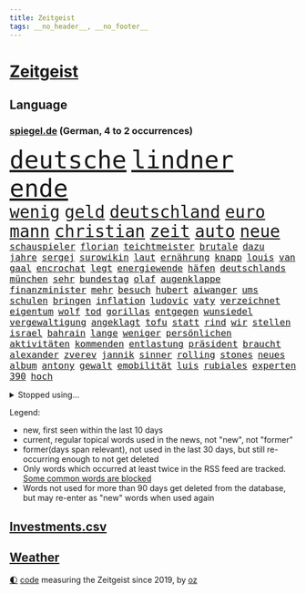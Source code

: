 ```yaml
---
title: Zeitgeist
tags: __no_header__, __no_footer__
---
```


# [Zeitgeist](https://oliz.io/zeitgeist/)

## Language

<h3><a href="https://www.spiegel.de" target="_blank">spiegel.de</a> (German, 4 to 2 occurrences)</h3>
<p style="font-family:monospace">
<span style="font-size:32pt"><a href="news_links.html#deutsche" class="current">deutsche</a></span>
<span style="font-size:32pt"><a href="news_links.html#lindner" class="current">lindner</a></span>
<span style="font-size:32pt"><a href="news_links.html#ende" class="current">ende</a></span>
<br>
<span style="font-size:22pt"><a href="news_links.html#wenig" class="current">wenig</a></span>
<span style="font-size:22pt"><a href="news_links.html#geld" class="current">geld</a></span>
<span style="font-size:22pt"><a href="news_links.html#deutschland" class="current">deutschland</a></span>
<span style="font-size:22pt"><a href="news_links.html#euro" class="current">euro</a></span>
<span style="font-size:22pt"><a href="news_links.html#mann" class="current">mann</a></span>
<span style="font-size:22pt"><a href="news_links.html#christian" class="current">christian</a></span>
<span style="font-size:22pt"><a href="news_links.html#zeit" class="current">zeit</a></span>
<span style="font-size:22pt"><a href="news_links.html#auto" class="current">auto</a></span>
<span style="font-size:22pt"><a href="news_links.html#neue" class="current">neue</a></span>
<br>
<span style="font-size:12pt"><a href="news_links.html#schauspieler" class="current">schauspieler</a></span>
<span style="font-size:12pt"><a href="news_links.html#florian" class="current">florian</a></span>
<span style="font-size:12pt"><a href="news_links.html#teichtmeister" class="new">teichtmeister</a></span>
<span style="font-size:12pt"><a href="news_links.html#brutale" class="current">brutale</a></span>
<span style="font-size:12pt"><a href="news_links.html#dazu" class="current">dazu</a></span>
<span style="font-size:12pt"><a href="news_links.html#jahre" class="current">jahre</a></span>
<span style="font-size:12pt"><a href="news_links.html#sergej" class="current">sergej</a></span>
<span style="font-size:12pt"><a href="news_links.html#surowikin" class="current">surowikin</a></span>
<span style="font-size:12pt"><a href="news_links.html#laut" class="current">laut</a></span>
<span style="font-size:12pt"><a href="news_links.html#ernährung" class="current">ernährung</a></span>
<span style="font-size:12pt"><a href="news_links.html#knapp" class="current">knapp</a></span>
<span style="font-size:12pt"><a href="news_links.html#louis" class="current">louis</a></span>
<span style="font-size:12pt"><a href="news_links.html#van" class="current">van</a></span>
<span style="font-size:12pt"><a href="news_links.html#gaal" class="new">gaal</a></span>
<span style="font-size:12pt"><a href="news_links.html#encrochat" class="new">encrochat</a></span>
<span style="font-size:12pt"><a href="news_links.html#legt" class="current">legt</a></span>
<span style="font-size:12pt"><a href="news_links.html#energiewende" class="current">energiewende</a></span>
<span style="font-size:12pt"><a href="news_links.html#häfen" class="current">häfen</a></span>
<span style="font-size:12pt"><a href="news_links.html#deutschlands" class="current">deutschlands</a></span>
<span style="font-size:12pt"><a href="news_links.html#münchen" class="current">münchen</a></span>
<span style="font-size:12pt"><a href="news_links.html#sehr" class="current">sehr</a></span>
<span style="font-size:12pt"><a href="news_links.html#bundestag" class="current">bundestag</a></span>
<span style="font-size:12pt"><a href="news_links.html#olaf" class="current">olaf</a></span>
<span style="font-size:12pt"><a href="news_links.html#augenklappe" class="new">augenklappe</a></span>
<span style="font-size:12pt"><a href="news_links.html#finanzminister" class="current">finanzminister</a></span>
<span style="font-size:12pt"><a href="news_links.html#mehr" class="current">mehr</a></span>
<span style="font-size:12pt"><a href="news_links.html#besuch" class="current">besuch</a></span>
<span style="font-size:12pt"><a href="news_links.html#hubert" class="current">hubert</a></span>
<span style="font-size:12pt"><a href="news_links.html#aiwanger" class="current">aiwanger</a></span>
<span style="font-size:12pt"><a href="news_links.html#ums" class="current">ums</a></span>
<span style="font-size:12pt"><a href="news_links.html#schulen" class="current">schulen</a></span>
<span style="font-size:12pt"><a href="news_links.html#bringen" class="current">bringen</a></span>
<span style="font-size:12pt"><a href="news_links.html#inflation" class="current">inflation</a></span>
<span style="font-size:12pt"><a href="news_links.html#ludovic" class="current">ludovic</a></span>
<span style="font-size:12pt"><a href="news_links.html#vaty" class="new">vaty</a></span>
<span style="font-size:12pt"><a href="news_links.html#verzeichnet" class="current">verzeichnet</a></span>
<span style="font-size:12pt"><a href="news_links.html#eigentum" class="new">eigentum</a></span>
<span style="font-size:12pt"><a href="news_links.html#wolf" class="current">wolf</a></span>
<span style="font-size:12pt"><a href="news_links.html#tod" class="current">tod</a></span>
<span style="font-size:12pt"><a href="news_links.html#gorillas" class="new">gorillas</a></span>
<span style="font-size:12pt"><a href="news_links.html#entgegen" class="current">entgegen</a></span>
<span style="font-size:12pt"><a href="news_links.html#wunsiedel" class="new">wunsiedel</a></span>
<span style="font-size:12pt"><a href="news_links.html#vergewaltigung" class="current">vergewaltigung</a></span>
<span style="font-size:12pt"><a href="news_links.html#angeklagt" class="current">angeklagt</a></span>
<span style="font-size:12pt"><a href="news_links.html#tofu" class="new">tofu</a></span>
<span style="font-size:12pt"><a href="news_links.html#statt" class="current">statt</a></span>
<span style="font-size:12pt"><a href="news_links.html#rind" class="new">rind</a></span>
<span style="font-size:12pt"><a href="news_links.html#wir" class="current">wir</a></span>
<span style="font-size:12pt"><a href="news_links.html#stellen" class="current">stellen</a></span>
<span style="font-size:12pt"><a href="news_links.html#israel" class="current">israel</a></span>
<span style="font-size:12pt"><a href="news_links.html#bahrain" class="current">bahrain</a></span>
<span style="font-size:12pt"><a href="news_links.html#lange" class="current">lange</a></span>
<span style="font-size:12pt"><a href="news_links.html#weniger" class="current">weniger</a></span>
<span style="font-size:12pt"><a href="news_links.html#persönlichen" class="current">persönlichen</a></span>
<span style="font-size:12pt"><a href="news_links.html#aktivitäten" class="current">aktivitäten</a></span>
<span style="font-size:12pt"><a href="news_links.html#kommenden" class="current">kommenden</a></span>
<span style="font-size:12pt"><a href="news_links.html#entlastung" class="current">entlastung</a></span>
<span style="font-size:12pt"><a href="news_links.html#präsident" class="current">präsident</a></span>
<span style="font-size:12pt"><a href="news_links.html#braucht" class="current">braucht</a></span>
<span style="font-size:12pt"><a href="news_links.html#alexander" class="current">alexander</a></span>
<span style="font-size:12pt"><a href="news_links.html#zverev" class="current">zverev</a></span>
<span style="font-size:12pt"><a href="news_links.html#jannik" class="current">jannik</a></span>
<span style="font-size:12pt"><a href="news_links.html#sinner" class="current">sinner</a></span>
<span style="font-size:12pt"><a href="news_links.html#rolling" class="current">rolling</a></span>
<span style="font-size:12pt"><a href="news_links.html#stones" class="current">stones</a></span>
<span style="font-size:12pt"><a href="news_links.html#neues" class="current">neues</a></span>
<span style="font-size:12pt"><a href="news_links.html#album" class="current">album</a></span>
<span style="font-size:12pt"><a href="news_links.html#antony" class="current">antony</a></span>
<span style="font-size:12pt"><a href="news_links.html#gewalt" class="current">gewalt</a></span>
<span style="font-size:12pt"><a href="news_links.html#emobilität" class="current">emobilität</a></span>
<span style="font-size:12pt"><a href="news_links.html#luis" class="current">luis</a></span>
<span style="font-size:12pt"><a href="news_links.html#rubiales" class="current">rubiales</a></span>
<span style="font-size:12pt"><a href="news_links.html#experten" class="current">experten</a></span>
<span style="font-size:12pt"><a href="news_links.html#390" class="new">390</a></span>
<span style="font-size:12pt"><a href="news_links.html#hoch" class="current">hoch</a></span>
</p>
<details>
<summary>Stopped using...</summary>
<p class="former" style="font-size:12pt">
ideen(1048) wichtigste(1048) übergriffe(1048) konfrontiert(1047) amerikanische(1046) beschwerde(1046) co₂(1046) 6(1045) bewerber(1045) bildern(1045) entschädigung(1045) klare(1045) kohle(1045) kritisierte(1045) ungewöhnlich(1045) zuversicht(1045) österreichs(1045) durchsucht(1044) figur(1044) fokus(1044) innenminister(1044) künftigen(1044) positionen(1044) studierende(1044) verwirrung(1044) weitergeht(1044) appelliert(1043) bedrohung(1043) beobachten(1043) gas(1043) liste(1043) streichen(1043) tränen(1043) usaußenminister(1043) who(1043) zuge(1043) 26(1042) aufnehmen(1042) innenministerium(1042) islamischer(1042) lastwagen(1042) teilnehmen(1042) brexit(1041) entdeckte(1041) joachim(1041) müssten(1041) nazis(1041) oberste(1041) philippinen(1041) planeten(1041) radikale(1041) zeitweise(1041) 33(1040) bremer(1040) haltung(1040) debakel(1039) erlassen(1039) george(1039) islamischen(1039) klimaneutral(1039) schlimm(1039) tötet(1039) weshalb(1039) anschließend(1038) franziskus(1038) höher(1038) indes(1038) litauen(1038) meinungsfreiheit(1038) papst(1038) persönlich(1038) ziemlich(1038) 37(1037) amerika(1037) beamten(1037) unterschiedlich(1037) athleten(1036) geflogen(1036) tschechien(1036) demonstrationen(1035) favoriten(1035) forderte(1035) hans(1035) stefan(1035) senkt(1034) wende(1034) half(1033) überraschung(1033) stellten(1032) hölle(1031) mönchengladbach(1031) gaben(1030) schauen(1030) voraus(1030) marke(1028) 1500(1027) erkenntnisse(1027) erkrankt(1027) kinos(1027) antisemitismus(1025) aufhalten(1025) entspannung(1025) warm(1025) empfiehlt(1024) euparlament(1024) katholische(1024) nachgewiesen(1024) exporte(1023) änderungen(1023) katholischen(1021) erwischt(1020) verhandeln(1018) kooperation(1017) journalist(1016) umgeht(1016) wendet(1016) gefühl(1014) schießen(1014) gelingen(1013) mitarbeiterin(1013) angeboten(1010) prognose(1010) ältere(1010) teilt(1002) türen(1002) beendete(1000) blinken(980) hitler(977) heidelberg(959) dankt(957) belästigung(916) athen(884) investor(870) mitverantwortlich(858) holz(834) schwerste(822) krieges(821) arbeitsmarkt(819) spiegelreporter(799) belastung(788) arte(782) rereportage(782) auswärtige(778) kilogramm(773) 72(770) autoren(770) rechtens(767) erfolgreichste(748) fossilen(748) inszenieren(745) zerstörten(745) amoklauf(742) realität(723) stehlen(723) dax(719) gewohnt(713) machtübernahme(711) verbündeten(709) gewandt(697) fünftel(695) worum(686) vermitteln(683) schulden(681) abkommen(675) stau(670) verbraucherpreise(659) fußballs(641) auge(636) vatikan(634) akw(632) martina(630) einziger(624) invasion(621) motive(621) beschossen(620) guterres(620) erwiesen(619) natürlich(615) möchten(609) teuerung(608) kriegs(606) zerstörung(600) influencerin(589) kahn(586) ausgeschieden(584) desto(584) untergang(583) überwachung(583) steffi(580) lemke(578) schwieriger(577) streiken(572) krankheiten(563) 2014(562) heißen(554) reichweite(554) verwaltung(554) ordnet(553) oppositionellen(551) 40000(549) samt(544) motiven(540) stammen(540) bezahlung(533) ausstattung(532) empfang(516) künstlerin(516) ungewiss(512) drücken(511) gemeint(508) königsklasse(504) ansturm(503) kalt(498) überlebenden(498) herrschte(495) indem(495) auslöser(491) ertrinken(491) fernen(487) schönen(487) zentrale(474) golden(471) kinderinterview(466) unterliegt(462) discounter(461) kenia(449) riesigen(449) brennende(447) nachhaltig(447) verbrennungsmotor(439) führungskräfte(438) grundschule(437) andrew(434) sprung(432) senegal(427) gegnerin(426) bruno(424) uniper(424) dfbteam(421) ryan(420) schrumpfen(415) mob(413) krebserkrankung(411) jemals(410) eigenheim(409) demenz(408) wissenschaft(408) folgten(405) erdbeben(404) legal(397) innenstadt(396) funktion(394) haftstrafen(390) heimischen(389) unterkünfte(389) scheiden(385) regensburg(383) fronten(378) auszusetzen(377) hinrichtung(372) garantiert(369) haken(366) mississippi(366) wunderbar(365) entkommen(363) fußballprofis(358) abwehren(357) gott(354) klettert(354) telekom(354) gendern(352) benko(351) künstlich(351) umgebung(349) nachspiel(348) echt(347) skizziert(346) ersetzt(344) atlantik(343) 1992(340) nutzern(338) historisches(337) indiens(334) drohung(329) unbestimmte(328) allmählich(327) dokumentieren(327) kurswechsel(327) machtwechsel(326) bröckelt(324) grenzgebiet(323) treibhausgase(320) schwächt(319) verhältnissen(317) adidas(316) eingezogen(316) student(314) beobachtungen(313) standard(312) tunesien(312) elektronische(311) herrschen(308) entführen(306) erben(305) begeisterte(298) chaotische(298) erziehung(295) aufsichtsrat(293) einheimische(293) schlachtfeld(293) vodafone(290) spacex(289) weiterkommen(288) kremlgegner(287) nächtlichen(286) hunderten(285) ioc(284) aussichten(283) zusammenstößen(283) unterstützern(281) schossen(280) ahnen(279) haag(277) adolf(275) düster(275) spielraum(273) blockaden(271) serben(271) serbische(271) unesco(271) johnny(269) jüdische(269) figuren(267) abwehr(264) entwendet(263) youtuber(262) dfbelf(260) feind(257) kritikern(255) abgründe(254) aufpassen(254) mexikanischen(254) naturschützer(253) nico(253) berühmter(252) asylbewerber(251) colorado(251) getränke(249) madonna(249) regierende(249) kanäle(247) legendäre(244) verarbeiten(244) internationalem(243) rammt(241) steine(239) überstanden(239) kandidieren(238) abgewiesen(237) reisebus(237) freunden(235) sensation(235) tourismus(235) al(234) änderung(234) gigantische(230) platzen(230) fremden(229) öffentlichkeitswirksam(229) ahmad(227) ansicht(226) manfred(226) spezialkräfte(224) straftäter(224) ressourcen(223) sammlung(223) möglichem(222) aussieht(220) bußgeld(220) oberhaupt(220) denkbar(218) geheimnisse(218) springen(218) cem(217) juan(217) özdemir(217) c(216) brust(215) besuchern(214) verleumdung(214) gesichtet(213) zweck(213) nervt(212) autofahren(208) profifußball(206) umweltministerin(206) nordamerika(204) 33jährige(203) orthodoxe(203) streifen(203) unterhose(202) vermeintlicher(200) gewicht(199) renten(199) beschleunigt(198) gravierende(198) angestiegen(197) deklassiert(196) kriegsgebiet(196) verschleppt(196) rechtsaußen(194) beispiele(193) baltikum(191) kürze(189) maximilian(189) schöner(189) überzogen(189) verschwundenen(188) 46(187) aktive(187) antike(187) copa(187) mitgeschleift(186) vizepräsidenten(185) wahlsieger(184) zutiefst(182) alonso(181) außergewöhnlich(181) reiz(181) 1600(180) beitritt(180) geschnappt(180) influencer(180) wegner(180) poker(179) coup(178) kampfjetlieferungen(178) rolex(178) seniorinnen(178) tauschen(178) kaufte(177) merklich(177) ukrainern(177) instituts(176) spiegelrecherchen(176) zuwachs(176) pizza(175) ausschluss(174) herstellen(174) leiterin(174) heide(173) schifffahrt(172) kontinente(171) universum(171) anstatt(170) spiegelreport(170) teilerfolg(170) teures(170) warnte(170) zwölften(170) baldige(169) bußgelder(169) geklaut(169) giftige(169) rezension(169) sportliche(169) vermutung(168) zyklon(168) flugobjekte(167) rio(166) studiert(166) beschädigte(165) influencerinnen(164) verstoß(164) heinz(163) jünger(163) krawall(163) hündin(162) zurückgeben(162) athletinnen(161) glücklicher(161) nass(161) risse(161) würmer(161) zubereitung(161) geschlachtet(160) publik(160) überforderung(160) großmächte(159) kassen(158) aufzeichnungen(157) suspendierung(157) kippte(156) statistischen(156) älteren(156) heizungen(155) priorität(155) insolvent(153) einflussnahme(149) qin(149) spannenden(149) örtliche(149) allzu(148) elbe(148) hülkenberg(148) kw(147) gegenwind(146) naiv(146) parteichefin(146) bewertungen(145) kippen(145) susanne(145) aufsichtsbehörden(144) hauseigentümer(144) kanye(144) reißenden(143) zittern(143) abkühlung(142) machtwort(141) vergangenem(141) ältester(141) angereist(140) heimlich(140) russin(140) siedlungen(138) angeprangert(137) rechnungen(137) spalten(137) minderheitsregierung(136) wrack(135) stream(133) birgit(132) rohstoffe(132) schwankt(131) franzose(130) umfragehoch(130) thron(129) rahmen(128) alexandria(126) geschwindigkeitsrekord(126) jim(126) sprengstoff(125) bundestrainerin(124) anonymer(123) beschränkt(123) flüchtende(122) oberdorf(122) helmut(121) honig(121) bangt(120) vorsitz(120) durchschnittlich(119) sehnsucht(119) account(118) aufgeladen(118) beine(118) gefürchtet(118) cnn(117) fraktionen(117) gräfenhausen(116) durften(115) kremlkritiker(115) uspräsidentschaftswahl(115) damon(114) matt(114) begrenzung(113) intensivstation(113) lebensstil(113) kern(112) niedrigen(112) forscherin(111) nachbarschaftsstreit(111) penny(111) umtriebe(111) yoga(111) eskalieren(110) texanischen(110) begleitete(107) sudan(107) 15jährige(106) dm(106) explodiert(106) gegnerinnen(106) parteitag(106) populismus(106) wohlwollend(106) 8000(105) österreichischer(105) bademeister(104) militärregierung(104) optimismus(104) belgorod(103) lebenstraum(103) überzeugungen(103) aß(102) derartigen(102) ungeklärter(102) ausgeflogen(101) behauptungen(101) datenschutz(101) spdfraktion(101) altenstadt(100) ausreiseverbot(100) evakuierung(100) funk(100) gegnern(100) 118(99) 5gausbau(99) verarbeitet(99) haiti(98) schwierigen(98) 53jährige(97) geht's(97) nachbesserungen(97) brüsseler(96) drehbuchautoren(96) gelegen(96) könige(96) rodríguez(96) schaute(96) science(96) österreicher(96) höchstwert(95) aufenthalt(94) balkan(94) befeuern(94) blutiger(94) ebene(94) salzburg(94) erregt(93) feindliche(93) flüchteten(93) heißeste(93) rekordtemperaturen(93) datingapps(92) druckmittel(92) betrunkenen(91) bewusste(91) frodeno(91) medizinisch(91) merken(91) redner(91) schiffen(91) taschenbücher(91) apulien(90) artikel(90) eduard(90) ertrunkene(90) freikam(90) großartigen(90) sommerurlaub(90) untergebracht(90) vi(90) bräuchte(89) erdüberlastungstag(89) heiratet(89) jederzeit(89) massen(89) schwimmkurs(89) wahlkampfthema(89) brannte(88) verwechselt(88) weltbeste(88) wohnblock(88) afrikaner(87) institute(87) mohammed(87) unogeneralsekretär(87) airtags(86) aufgehen(86) bitter(86) gewahrsam(86) hausfrau(86) heiklen(86) laufs(86) opernsängerin(86) putinfans(86) schmuckstück(86) statistischem(86) unfreiwillig(86) anhebung(85) erderhitzung(85) erzogen(85) kreieren(85) motivierte(85) motivierten(85) pforzheim(85) weltwetterorganisation(85) chialo(84) dlrg(84) kultursenator(84) motivieren(84) tracker(84) gewürdigt(83) internetstars(83) serge(83) tabak(83) herkunftsstaaten(82) ranken(82) rettungsschwimmer(82) siegerin(82) blockt(81) verunreinigung(81) vietnam(81) 700000(80) besseres(80) dingen(80) erdrutsch(80) etabliert(80) menschengemachte(80) skandalen(80) strafmaß(80) terrorgruppe(80) unterwäsche(80) verweis(80) wappnet(80) ausschließen(79) befehlshaber(79) befunden(79) kinderreportern(79) myanmars(79) rekordzeit(79) schuldspruch(79) staatschefs(79) kauflaune(78) kinopublikum(78) marcelo(78) militärischer(78) rettungsversuch(78) schiffs(78) staats(78) weltstar(78) ziviles(78) afdlandrat(77) angreifbar(77) atommacht(77) aufstellen(77) bundesamts(77) geopfert(77) jobmarkt(77) pfleger(77) qualifiziert(77) zurückzuziehen(77) übergang(77) benachbarte(76) euland(76) exkeeper(76) galactic(76) kitakind(76) konzernboss(76) postfaschisten(76) putschversuch(76) sicherheitsrisiko(76) stadtwerke(76) bürgern(75) diktieren(75) doppeltes(75) gegners(75) hagel(75) klamauk(75) leistet(75) psychiater(75) unbeteiligte(75) ärzten(75) ankern(74) atemnot(74) buchten(74) interessenten(74) mobiltelefon(74) ratlosigkeit(74) zurückbekommen(74) celsius(73) fotografieren(73) guillermo(73) investments(73) schiffswrack(73) wracks(73) dampf(72) dc(72) gustavo(72) hängepartie(72) kreuzung(72) beliefern(71) fußfessel(71) lukas(71) sherpa(71) unzulässig(71) vorsorge(71) beratern(70) bilderbuch(70) haushalten(70) johansson(70) pkwmaut(70) regelwerks(70) scarlett(70) sozialhilfe(70) strafzettel(70) verschenken(70) überfälle(70) akut(69) handele(69) herrenloses(69) millionenschaden(69) schlimme(69) unteren(69) benachbarten(68) etappen(68) rasen(68) roadtrip(68) schlechteste(68) wal(68) gehisst(67) grande(67) leine(67) regenbogenflagge(67) wochenenden(67) diverse(66) frühestens(66) kennengelernt(66) marcus(66) model(66) rebellen(66) comingout(65) verherrlicht(65) zuges(65) altman(64) aufklärungsdrohnen(64) gesamtführung(64) grundschulalter(64) nationalismus(64) potenziell(64) staatskrise(64) unterschied(64) abpfiff(63) altmeister(63) fiese(63) lira(63) materials(63) polizeistation(63) renommierten(63) saftig(63) teamkollege(63) einzigen(62) rammsteinfrontmann(62) sozialisten(62) verlorene(62) eschede(61) obergrenze(61) philosoph(61) schockstarre(61) betreut(60) bundestagsabgeordneten(60) rammsteinsänger(60) bisse(59) festgestellt(59) malibu(59) schläft(59) übertroffen(59) entlaufen(58) erwärmung(58) plakaten(58) prominent(58) schutzräume(58) zweikampf(58) balkonkraftwerke(57) begriffen(57) bleiberecht(57) schiffsführer(57) voss(57) aufräumarbeiten(56) fundamentale(56) kayla(56) nämlich(56) plakate(56) schnellstmöglich(56) shyx(56) direktorin(55) erdgas(55) geadelt(55) gewappnet(55) omas(55) produzierten(55) weiterarbeiten(55) bemerkbar(54) dichte(54) jeweils(54) thore(54) tierwohl(54) unwettern(54) witzig(54) achttausender(53) füllen(53) fünfzigern(53) nebenjob(53) untergehen(53) wärmer(53) eindrücken(52) kannten(52) kran(52) speichern(52) verschärften(52) 59(51) entschädigungen(51) fonds(51) kreuzfahrtschiff(51) selben(51) teuerungsrate(51) weint(51) außerirdische(50) betreiberfirma(50) disqualifikation(50) energieverbrauch(50) lodern(50) präzise(50) unterziehen(50) absicherung(49) abwenden(49) alla(49) baustein(49) gewissens(49) permafrost(49) rechtsaußenpartei(49) senatorin(49) sympathie(49) antisemitismusbeauftragter(48) bergstürze(48) gasversorgung(48) migrationsabkommen(48) personell(48) rundfunk(48) schlüssel(48) seinerseits(48) spacey(48) täuscht(48) nationalteam(47) terrormiliz(47) frauenfußballwm(46) nicolás(46) ozean(46) verschlechtern(46) verschmutzt(46) vorgesehenen(46) wehen(46) hongkonger(45) kühlere(45) mahnte(45) spendenaktion(45) wellbrock(45) düsseldorfer(44) polizeipräsenz(44) rekonstruiert(44) verschaffen(44) ablehnt(43) flotte(43) umsonst(43) verhungerten(43) bösen(42) coburg(42) eisschnellläuferin(42) feuilleton(42) geldanlage(42) glühenden(42) lottospieler(42) textnachricht(42) unwahrheiten(42) zertifiziert(42) co₂fußabdruck(41) ferienwohnungen(41) limit(41) nea(41) stammtisch(41) aufzunehmen(40) friedensgipfel(40) nachhaltige(40) natoukrainerat(40) sanierungsfall(40) sparmaßnahmen(40) startplatz(40) zuwendung(40) beißt(39) digitalpakt(39) emma(39) ezb(39) oceangate(39) reserven(39) südens(39) titan(39) vorzeitigen(39) zerschnitten(39) fahrgästen(37) homophobie(37) jugendämter(37) maskottchen(37) titanunglück(37) veruntreut(37) 2050(36) bewohnern(36) bildschirmzeit(36) einstufen(36) robust(36) camping(34) dfbfußballerinnen(34) entlassungen(34) höchstes(34) kinokassen(34) protestaktionen(34) schwedisches(34) stockt(34) überstehen(34) bildungseinrichtungen(33) blaue(33) blockbuster(33) dominik(33) déjàvu(33) hitzeschutzplan(33) innenstädten(33) sesselmann(33) abgrenzung(32) brückenbauer(32) eingeholt(32) entfernung(32) lissabon(32) neubrandenburg(32) packen(32) schärfsten(32) gerichts(31) rechtmäßigen(31) sammelten(31) bruce(30) campen(30) moderat(30) staus(30) stillen(30) vorfällen(30) aufatmen(29) drohender(29) leitartikel(29) lernten(29) sergei(29) spa(29) surfen(29) technoklubs(29) wacken(29) wmtraum(29) belastungsstörungen(28) brocken(28) catherine(28) firmenchef(28) freistil(28) kooperiert(28) lucky(28) posttraumatischen(28) reportage(28) vosstecklenburg(28) =(27) buchempfehlungen(27) gebremst(27) kahlschlag(27) nachholbedarf(27) sambia(27) staatsbürgern(27) therapie(27) vizeeuropameisterinnen(27) wiegt(27) 243(26) podest(26) weltschifffahrtsorganisation(26) abschließen(25) bestrafte(25) kühlen(25) ladeinfrastruktur(25) selbstliebe(25) zusammenrücken(25) auftaktspiel(24) beschädigen(24) extremer(24) geleistet(24) haftet(24) hinterm(24) jule(24) afderfolge(23) ehegattensplitting(23) getreideabkommen(23) iphone(23) langzeitschäden(23) verkünden(23) verwundet(23) ausnutzen(22) echtes(22) geglückt(22) innenverteidiger(22) kommunale(22) limjaroenrat(22) pita(22) registrierten(22) antreiben(21) dominant(21) empfindlich(21) festspielen(21) feuerwerkskörper(21) filmindustrie(21) piastri(21) sachbücher(21) schlussspurt(21) uspolizisten(21) verantwortungsvoll(21) ausweis(20) dahinterstecken(20) faber(20) faible(20) gitter(20) kollidierten(20) linksverteidigerin(20) strömen(20) vonseiten(20) bildungssystem(19) exkanzlerin(19) kertsch(19) konsulat(19) reservisten(19) hochgefahren(18) kampfpanzer(18) weltraumteleskop(18) bojen(17) freibäder(17) strafanzeigen(17) bezwungen(16) mittelalter(16) schrauben(16) simonis(16) strafkolonie(16) unverzichtbar(16) a4(15) bautzen(15) death(15) emmy(15) natowaffen(15) naturgewalten(15) schweine(15) vorschlägen(15) abinoten(14) anlocken(14) ansonsten(14) freiwasser(14) geprüft(14) geringschätzung(14) schwimmwm(14) wmgegner(14) ablesen(13) bauchschmerzen(13) blackrock(13) eintrittskarten(13) erlass(13) salzburger(13) südfranzösischen(13) carola(12) pornografie(12) rackete(12) satellit(12) toren(12) vorentscheidung(12) abgefeuert(11) kathedrale(11) kophase(11) spürbare(11)
</p>
</details>
<p>Legend:
<ul>
<li><span class="new">new</span>, first seen within the last 10 days</li>
<li><span class="current">current</span>, regular topical words used in the news, not "new", not "former"</li>
<li><span class="former">former(days span relevant)</span>, not used in the last 30 days, but still re-occurring enough to not get deleted</li>
<li>Only words which occurred at least twice in the RSS feed are tracked. <a href="language/filters.py">Some common words are blocked</a></li>
<li>Words not used for more than 90 days get deleted from the database, but may re-enter as "new" words when used again</li>
</ul>
</p>

## [Investments](investments.html)[.csv](investments.csv)

## [Weather](weather.html)

<footer>
<a href="javascript:toggleTheme()" class="nav">🌓</a>
<a href="https://github.com/ooz/zeitgeist">code</a> measuring the Zeitgeist since 2019, by <a href="https://oliz.io">oz</a>
</footer>
